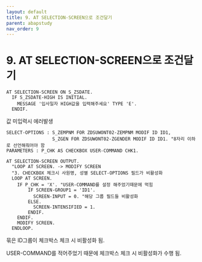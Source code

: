 ```yaml
---
layout: default
title: 9. AT SELECTION-SCREEN으로 조건달기
parent: abapstudy
nav_order: 9
---
```

# 9. AT SELECTION-SCREEN으로 조건달기

```abap
AT SELECTION-SCREEN ON S_ZSDATE.
  IF S_ZSDATE-HIGH IS INITIAL.
    MESSAGE '입사일자 HIGH값을 입력해주세요' TYPE 'E'.
  ENDIF.
```
값 미입력시 에러발생

```abap
SELECT-OPTIONS : S_ZEMPNM FOR ZDSUWONT02-ZEMPNM MODIF ID ID1,
                 S_ZGEN FOR ZDSUWONT02-ZGENDER MODIF ID ID1. "8자리 이하로 선언해줘어야 함
PARAMETERS : P_CHK AS CHECKBOX USER-COMMAND CHK1.
```

```abap
AT SELECTION-SCREEN OUTPUT.
  "LOOP AT SCREEN. -> MODIFY SCREEN
  "3. CHECKBOX 체크시 사원명, 성별 SELECT-OPTIONS 필드가 비활성화
  LOOP AT SCREEN.
    IF P_CHK = 'X'. "USER-COMMAND를 설정 해주었기때문에 먹힘
        IF SCREEN-GROUP1 = 'ID1'.
          SCREEN-INPUT = 0. "해당 그룹 필드들 비활성화
        ELSE.
          SCREEN-INTENSIFIED = 1.
        ENDIF.
    ENDIF.
    MODIFY SCREEN.
  ENDLOOP.
```
묶은 ID그룹이 체크박스 체크 시 비활성화 됨.

USER-COMMAND를 적어주었기 때문에 체크박스 체크 시 비활성화가 수행 됨.
